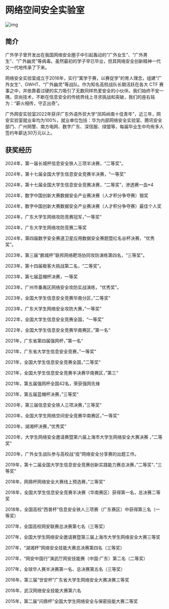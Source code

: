 # 网络空间安全实验室

![img](https://img.xiumi.us/xmi/ua/4Bilr/i/6dcfed9c851ef02977892495ec150355-sz_93448.jpg)

## 简介

广外学子曾开发出在我国网络安全圈子中引起轰动的“广外女生”、“广外男生”、“广外幽灵”等病毒。虽然最初的学子早已毕业，但其网络安全创新精神一代又一代地传承了下来。

网络安全实验室成立于2016年，实行“寓学于赛，以赛促学”的育人理念，组建“广外女生”、GWHT、“广外幽灵”等战队。作为知名高校战队长期活跃在各大 CTF 赛事之中，并依靠着过硬的实力吸引了无数同样热爱安全的小伙伴。我们始终不安一隅，崇尚技术，不断在信息安全的传统界线上寻求挑战和突破，我们的座右铭为：“薪火相传，守正出奇”。

广外网安实验室2022年获评广东外语外贸大学“凤鸣岭南十佳青年”，近三年，网安实验室就业率均为100%，就业单位包括：华为内部网络安全实验室、腾讯安全部门、广州网警、南方电网、数字广东、深信服、绿盟等，每届毕业生中均有多人签约年薪达30万元以上。





## 获奖经历

2024年，第一届长城杯信息安全铁人三项半决赛，“二等奖”。

2024年，第十七届全国大学生信息安全竞赛半决赛，“一等奖”

2024年，第十七届全国大学生信息安全竞赛决赛，“二等奖”，渗透赛一血*4

2024年，数字中国创新大赛数据安全产业赛决赛（人才积分争夺赛）银奖

2024年，数字中国创新大赛数据安全产业赛决赛（人才积分争夺赛）最佳个人奖

2024年，广东大学生网络攻防竞赛冠军，”一等奖“

2024年，广东大学生网络攻防竞赛二等奖

2024年，第四届数字安全赛道卫星应用数据安全赛题暨红名谷杯决赛，“优秀奖”。

2023年，第三届“鹏城杯”联邦网络靶场协同攻防演练第四名，“三等奖”。

2023年，第十四届极客大挑战第二名，“二等奖”。

2023年，第七届蓝帽杯决赛，一等奖

2023年，广州市番禺区网络安全攻防实战演练，“优秀奖”。

2023年，全国大学生信息安全竞赛华南分区，”二等奖“

2023年，广东大学生网络安全攻防大赛，”一等奖“

2022年，全国大学生信息安全竞赛全国，“一等奖”

2022年，全国大学生信息安全竞赛华南赛区，”第一名“

2021年，广东省第四届强网杯，”第一名“

2021年，广东省大学生信息安全竞赛，”一等奖“

2021年，全国大学生信息安全竞赛全国，”二等奖“

2021年，全国大学生信息安全竞赛半决赛华南赛区，”第三“

2021年，第五届强网杯全国42名，荣获强网先锋

2021年，第五届蓝帽杯决赛，”三等奖“

2020年，第三届信息安全铁人三项决赛，”三等奖“

2020年，全国大学生网络空间安全竞赛华南赛区，”一等奖“

2020年，湖湘杯决赛，”优秀奖“

2020年，大学生网络安全邀请赛暨第六届上海市大学生网络安全大赛决赛 ，”二等奖“

2020年，广外女生战队参与高校战“疫”网络安全分享赛的出题工作。

2019年，第十二届全国大学生信息安全竞赛创新实践能力赛总决赛，”二等奖“、”三等奖“

2018年，网鼎杯网络安全大赛线上预选赛，”三等奖“

2018年，全国大学生信息安全竞赛半决赛（华南赛区）获得第一名，总决赛二等奖

2018年，全国高校“西普杯”信息安全铁人三项赛（广东赛区）中获得第三名（一等奖）

2017年，全国高校网安联赛总决赛第七名（三等奖）

2017年，全国大学生网络安全邀请赛暨第三届上海市大学生网络安全大赛三等奖

2017年，“湖湘杯”网络安全技能大赛总决赛第四名（三等奖）

2017年，“网安中国行”演武厅网安技能赛（中国·广东）第二名（二等奖）

2017年，全球华人赛半决赛第一名、总决赛第五名（三等奖）

2016年，第三届“世安杯”广东省大学生网络安全大赛决赛三等奖 

2016年，武汉网络安全技能大赛第六名 

2015年，第二届“问鼎杯”全国大学生网络安全与保密技能大赛二等奖 

